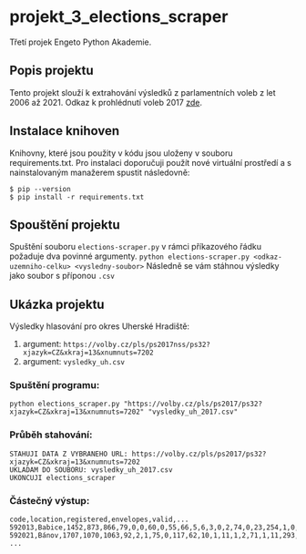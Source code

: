 # projekt_3_elections_scraper
Třetí projek Engeto Python Akademie.
## Popis projektu
Tento projekt slouží k extrahování výsledků z parlamentních voleb z let 2006 až 2021. Odkaz k prohlédnutí voleb 2017 [zde](https://volby.cz/pls/ps2017/ps3?xjazyk=CZ).
## Instalace knihoven
Knihovny, které jsou použity v kódu jsou uloženy v souboru requirements.txt. Pro instalaci doporučuji použít nové virtuální prostředí a s nainstalovaným manažerem spustit následovně:
```
$ pip --version
$ pip install -r requirements.txt
```
## Spouštění projektu
Spuštění souboru ```elections-scraper.py``` v rámci příkazového řádku požaduje dva povinné argumenty.
```python elections-scraper.py <odkaz-uzemniho-celku> <vysledny-soubor>```
Následně se vám stáhnou výsledky jako soubor s příponou ```.csv```
## Ukázka projektu
Výsledky hlasování pro okres Uherské Hradiště:
  1. argument: ```https://volby.cz/pls/ps2017nss/ps32?xjazyk=CZ&xkraj=13&xnumnuts=7202```
  2. argument: ```vysledky_uh.csv```
### Spuštění programu:
```python elections_scraper.py "https://volby.cz/pls/ps2017/ps32?xjazyk=CZ&xkraj=13&xnumnuts=7202" "vysledky_uh_2017.csv"```
### Průběh stahování:
```
STAHUJI DATA Z VYBRANEHO URL: https://volby.cz/pls/ps2017/ps32?xjazyk=CZ&xkraj=13&xnumnuts=7202
UKLADAM DO SOUBORU: vysledky_uh_2017.csv
UKONCUJI elections_scraper
```
### Částečný výstup:
```
code,location,registered,envelopes,valid,...
592013,Babice,1452,873,866,79,0,0,60,0,55,66,5,6,3,0,2,74,0,23,254,1,0,95,5,1,0,133,4
592021,Bánov,1707,1070,1063,92,2,1,75,0,117,62,10,1,11,1,2,71,1,11,293,1,0,148,6,0,0,156,2
...
```
